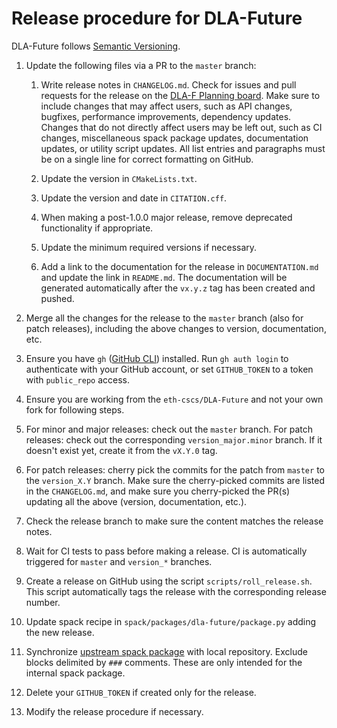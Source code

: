 # Release procedure for DLA-Future

DLA-Future follows [Semantic Versioning](https://semver.org).

1. Update the following files via a PR to the `master` branch:

   1. Write release notes in `CHANGELOG.md`. Check for issues and pull requests for the release on the
      [DLA-F Planning board](https://github.com/orgs/eth-cscs/projects/1). Make sure to include changes that
      may affect users, such as API changes, bugfixes, performance improvements, dependency updates. Changes
      that do not directly affect users may be left out, such as CI changes, miscellaneous spack package
      updates, documentation updates, or utility script updates. All list entries and paragraphs must be on
      a single line for correct formatting on GitHub.

   1. Update the version in `CMakeLists.txt`.

   1. Update the version and date in `CITATION.cff`.

   1. When making a post-1.0.0 major release, remove deprecated functionality if
      appropriate.

   1. Update the minimum required versions if necessary.

   1. Add a link to the documentation for the release in `DOCUMENTATION.md` and update the link in `README.md`.
      The documentation will be generated automatically after the `vx.y.z` tag has been created and pushed.

1. Merge all the changes for the release to the `master` branch (also for patch releases), including the above
   changes to version, documentation, etc.

1. Ensure you have `gh` ([GitHub CLI](https://cli.github.com)) installed. Run `gh auth login` to authenticate
   with your GitHub account, or set `GITHUB_TOKEN` to a token with `public_repo` access.

1. Ensure you are working from the `eth-cscs/DLA-Future` and not your own fork for following steps.

1. For minor and major releases: check out the `master` branch. For patch releases: check out the corresponding
   `version_major.minor` branch. If it doesn't exist yet, create it from the `vX.Y.0` tag.

1. For patch releases: cherry pick the commits for the patch from `master` to the `version_X.Y` branch.
   Make sure the cherry-picked commits are listed in the `CHANGELOG.md`, and make sure you cherry-picked
   the PR(s) updating all the above (version, documentation, etc.).

1. Check the release branch to make sure the content matches the release notes.

1. Wait for CI tests to pass before making a release. CI is automatically triggered for `master` and `version_*`
   branches.

1. Create a release on GitHub using the script `scripts/roll_release.sh`. This
   script automatically tags the release with the corresponding release number.

1. Update spack recipe in `spack/packages/dla-future/package.py` adding the new release.

1. Synchronize [upstream spack
   package](https://github.com/spack/spack/blob/develop/var/spack/repos/builtin/packages/dla-future/package.py)
   with local repository. Exclude blocks delimited by `###` comments. These are only intended for the
   internal spack package.

1. Delete your `GITHUB_TOKEN` if created only for the release.

1. Modify the release procedure if necessary.
